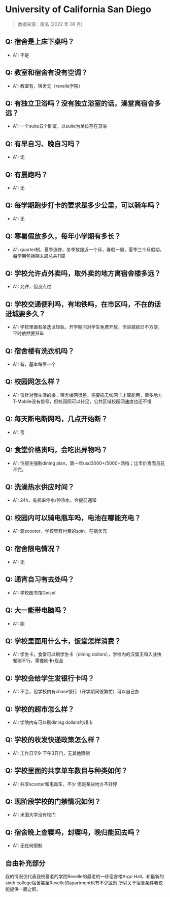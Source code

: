 # University of California San Diego

> 数据来源：匿名 (2022 年 06 月)

## Q: 宿舍是上床下桌吗？

- A1: 不是

## Q: 教室和宿舍有没有空调？

- A1: 教室有，宿舍无（revelle学院）

## Q: 有独立卫浴吗？没有独立浴室的话，澡堂离宿舍多远？

- A1: 一个suite五个卧室，以suite为单位存在卫浴

## Q: 有早自习、晚自习吗？

- A1: 无

## Q: 有晨跑吗？

- A1: 无

## Q: 每学期跑步打卡的要求是多少公里，可以骑车吗？

- A1: 无

## Q: 寒暑假放多久，每年小学期有多长？

- A1: quarter制，夏季选修，冬季放接近一个月，春假一周，夏季三个月假期，每学期包括期末周总共11周

## Q: 学校允许点外卖吗，取外卖的地方离宿舍楼多远？

- A1: 允许，但没点过

## Q: 学校交通便利吗，有地铁吗，在市区吗，不在的话进城要多久？

- A1: 学校里面有圣迭戈轻轨，开学期间对学生免费开放，但进城依旧不方便，平时依然要开车

## Q: 宿舍楼有洗衣机吗？

- A1: 有，基本每层一个

## Q: 校园网怎么样？

- A1: 仅针对我生活的楼：宿舍楼网很差。需要插无线网卡才算能用，很多地方T-Mobile没有信号，但校园网可以补足，公共区域校园网速度也还不慢

## Q: 每天断电断网吗，几点开始断？

- A1: 否

## Q: 食堂价格贵吗，会吃出异物吗？

- A1: 住宿生强制dining plan，第一年usd3000+/5000+两档；比市价贵而且花不完。

## Q: 洗澡热水供应时间？

- A1: 24h，有机率停水/停热水，会提前通知

## Q: 校园内可以骑电瓶车吗，电池在哪能充电？

- A1: 骑scooter，学校里有付费的spin，在宿舍充

## Q: 宿舍限电情况？

- A1: 无

## Q: 通宵自习有去处吗？

- A1: 学校图书馆Geisel

## Q: 大一能带电脑吗？

- A1: 能

## Q: 学校里面用什么卡，饭堂怎样消费？

- A1: 学生卡，食堂可以刷学生卡（dining dollars），学校内的汉堡王和入驻快餐则不行，需要刷卡/现金

## Q: 学校会给学生发银行卡吗？

- A1: 不会，但学校内有chase银行（开学期间很繁忙）可以自己办

## Q: 学校的超市怎么样？

- A1: 学院内有可以刷dining dollars的超市

## Q: 学校的收发快递政策怎么样？

- A1: 工作日早9-下午3开门，无其他限制

## Q: 学校里面的共享单车数目与种类如何？

- A1: 共享scooter和电动车，不少 但是某些地方不好停

## Q: 现阶段学校的门禁情况如何？

- A1: 米国大学没有校门

## Q: 宿舍晚上查寝吗，封寝吗，晚归能回去吗？

- A1: 无任何限制

## 自由补充部分

我的情况仅代表我校最老的学院Revelle的最老的一栋宿舍楼Argo Hall，和最新的sixth college宿舍甚至Revelle的apartment也有不少区别 所以关于宿舍条件我仅能提供一面之辞。